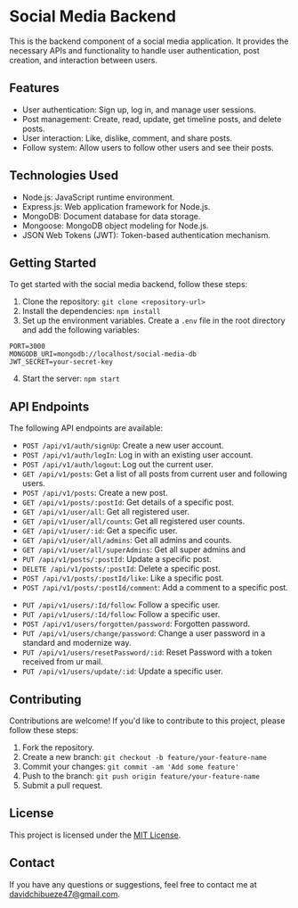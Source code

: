 # Social Media Backend

This is the backend component of a social media application. It provides the necessary APIs and functionality to handle user authentication, post creation, and interaction between users.

## Features

- User authentication: Sign up, log in, and manage user sessions.
- Post management: Create, read, update, get timeline posts, and delete posts.
- User interaction: Like, dislike, comment, and share posts.
- Follow system: Allow users to follow other users and see their posts.
<!-- - Notifications: Send real-time notifications for relevant activities. -->

## Technologies Used

- Node.js: JavaScript runtime environment.
- Express.js: Web application framework for Node.js.
- MongoDB: Document database for data storage.
- Mongoose: MongoDB object modeling for Node.js.
- JSON Web Tokens (JWT): Token-based authentication mechanism.
<!-- - Socket.IO: Real-time communication library for notifications. -->

## Getting Started

To get started with the social media backend, follow these steps:

1. Clone the repository: `git clone <repository-url>`
2. Install the dependencies: `npm install`
3. Set up the environment variables. Create a `.env` file in the root directory and add the following variables:

```plaintext
PORT=3000
MONGODB_URI=mongodb://localhost/social-media-db
JWT_SECRET=your-secret-key
```

4. Start the server: `npm start`

## API Endpoints

The following API endpoints are available:

- `POST /api/v1/auth/signUp`: Create a new user account.
- `POST /api/v1/auth/logIn`: Log in with an existing user account.
- `POST /api/v1/auth/logout`: Log out the current user.
- `GET /api/v1/posts`: Get a list of all posts from current user and following users.
- `POST /api/v1/posts`: Create a new post.
- `GET /api/v1/posts/:postId`: Get details of a specific post.
- `GET /api/v1/user/all`: Get all registered user.
- `GET /api/v1/user/all/counts`: Get all registered user counts.
- `GET /api/v1/user/:id`: Get a specific user.
- `GET /api/v1/user/all/admins`: Get all admins and counts.
- `GET /api/v1/user/all/superAdmins`: Get all super admins and
- `PUT /api/v1/posts/:postId`: Update a specific post.
- `DELETE /api/v1/posts/:postId`: Delete a specific post.
- `POST /api/v1/posts/:postId/like`: Like a specific post.
- `POST /api/v1/posts/:postId/comment`: Add a comment to a specific post.
<!-- - `POST /api/v1/posts/:postId/share`: Share a specific post. -->
- `PUT /api/v1/users/:Id/follow`: Follow a specific user.
- `PUT /api/v1/users/:Id/follow`: Follow a specific user.
- `POST /api/v1/users/forgotten/password`: Forgotten password.
- `PUT /api/v1/users/change/password`: Change a user password in a standard and modernize way.
- `PUT /api/v1/users/resetPassword/:id`: Reset Password with a token received from ur mail.
- `PUT /api/v1/users/update/:id`: Update a specific user.
<!-- - `POST /api/v1/notifications/subscribe`: Subscribe to real-time notifications.
- `POST /api/v1/notifications/unsubscribe`: Unsubscribe from real-time notifications. -->

## Contributing

Contributions are welcome! If you'd like to contribute to this project, please follow these steps:

1. Fork the repository.
2. Create a new branch: `git checkout -b feature/your-feature-name`
3. Commit your changes: `git commit -am 'Add some feature'`
4. Push to the branch: `git push origin feature/your-feature-name`
5. Submit a pull request.

## License

This project is licensed under the [MIT License](LICENSE).

## Contact

If you have any questions or suggestions, feel free to contact me at [davidchibueze47@gmail.com](OtiDavidChibueze:davidchibueze47@gmail.com).
